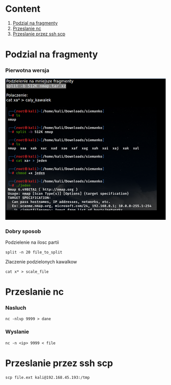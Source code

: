 # Content
1. [Podzial na fragmenty](#Podzial-na-fragmenty)
2. [Przeslanie nc](#Przeslanie-nc)
3. [Przeslanie przez ssh scp](#Przeslanie-przez-ssh-scp)


# Podzial na fragmenty
### Pierwotna wersja
![](PodzielenieNaMniejszeFragmenty.png)
### Dobry sposob
Podzielenie na ilosc partii
```console
split -n 20 file_to_split
```
Zlaczenie podzielonych kawalkow
```console
cat x* > scale_file
```


# Przeslanie nc
### Nasluch
```console
nc -nlvp 9999 > dane
```
### Wyslanie
```consle
nc -n <ip> 9999 < file
```


# Przeslanie przez ssh scp
```console
scp file.ext kali@192.168.45.193:/tmp
```
